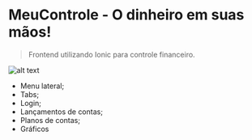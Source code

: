 # MeuControle - O dinheiro em suas mãos!
> Frontend utilizando Ionic para controle financeiro.

![alt text](https://i.ibb.co/bXwbWML/Sem-t-tulo.png)

- Menu lateral;
- Tabs;
- Login;
- Lançamentos de contas;
- Planos de contas;
- Gráficos